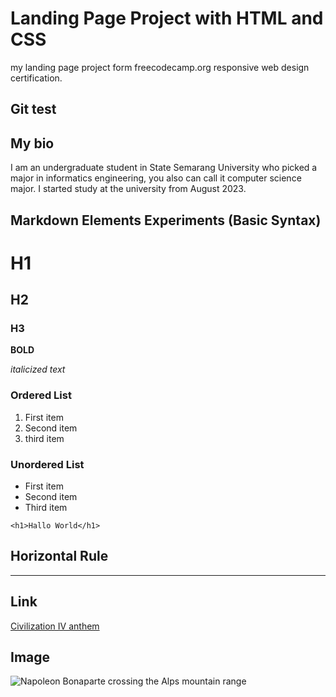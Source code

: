 # Landing Page Project with HTML and CSS

my landing page project form freecodecamp.org responsive web design certification.

## Git test

## My bio

I am an undergraduate student in State Semarang University who picked a major in informatics engineering, you also can call it computer science major. I started study at the university from August 2023.

## Markdown Elements Experiments (Basic Syntax)

# H1

## H2

### H3

**BOLD**

_italicized text_

### Ordered List

1. First item
2. Second item
3. third item

### Unordered List

- First item
- Second item
- Third item

`<h1>Hallo World</h1>`

## Horizontal Rule

---

## Link

[Civilization IV anthem](https://youtu.be/WQYN2P3E06s?si=DCKlDY6Y-gah-WZD)

## Image

![Napoleon Bonaparte crossing the Alps mountain range](https://upload.wikimedia.org/wikipedia/commons/thumb/f/fd/David_-_Napoleon_crossing_the_Alps_-_Malmaison2.jpg/800px-David_-_Napoleon_crossing_the_Alps_-_Malmaison2.jpg)
